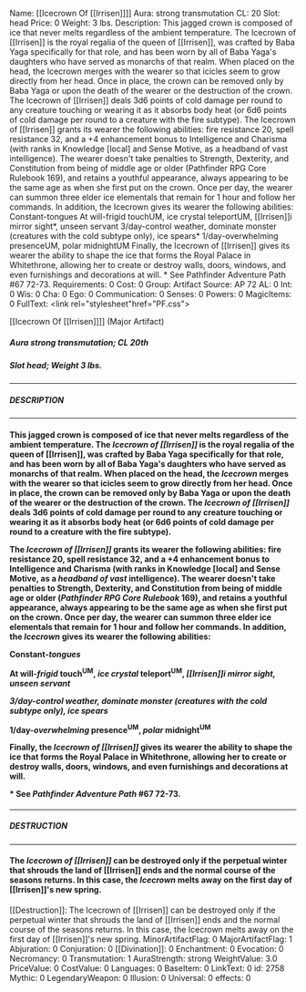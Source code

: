 Name: [[Icecrown Of [[Irrisen]]]]
Aura: strong transmutation
CL: 20
Slot: head
Price: 0
Weight: 3 lbs.
Description: This jagged crown is composed of ice that never melts regardless of the ambient temperature. The Icecrown of [[Irrisen]] is the royal regalia of the queen of [[Irrisen]], was crafted by Baba Yaga specifically for that role, and has been worn by all of Baba Yaga's daughters who have served as monarchs of that realm. When placed on the head, the Icecrown merges with the wearer so that icicles seem to grow directly from her head. Once in place, the crown can be removed only by Baba Yaga or upon the death of the wearer or the destruction of the crown. The Icecrown of [[Irrisen]] deals 3d6 points of cold damage per round to any creature touching or wearing it as it absorbs body heat (or 6d6 points of cold damage per round to a creature with the fire subtype). The Icecrown of [[Irrisen]] grants its wearer the following abilities: fire resistance 20, spell resistance 32, and a +4 enhancement bonus to Intelligence and Charisma (with ranks in Knowledge [local] and Sense Motive, as a headband of vast intelligence). The wearer doesn't take penalties to Strength, Dexterity, and Constitution from being of middle age or older (Pathfinder RPG Core Rulebook 169), and retains a youthful appearance, always appearing to be the same age as when she first put on the crown. Once per day, the wearer can summon three elder ice elementals that remain for 1 hour and follow her commands. In addition, the Icecrown gives its wearer the following abilities: Constant-tongues At will-frigid touchUM, ice crystal teleportUM, [[Irrisen]]i mirror sight*, unseen servant 3/day-control weather, dominate monster (creatures with the cold subtype only), ice spears* 1/day-overwhelming presenceUM, polar midnightUM Finally, the Icecrown of [[Irrisen]] gives its wearer the ability to shape the ice that forms the Royal Palace in Whitethrone, allowing her to create or destroy walls, doors, windows, and even furnishings and decorations at will. * See Pathfinder Adventure Path #67 72-73.
Requirements: 0
Cost: 0
Group: Artifact
Source: AP 72
AL: 0
Int: 0
Wis: 0
Cha: 0
Ego: 0
Communication: 0
Senses: 0
Powers: 0
MagicItems: 0
FullText: <link rel="stylesheet"href="PF.css"><div class="heading"><p class="alignleft">[[Icecrown Of [[Irrisen]]]] (Major Artifact)</p><div style="clear: both;"></div></div><div><h5><b>Aura </b>strong transmutation; <b>CL </b>20th</h5><h5><b>Slot </b>head; <b>Weight </b>3 lbs.</h5></div><hr/><div><h5><b>DESCRIPTION</b></h5></div><hr/><div><h4><p>This jagged crown is composed of ice that never melts regardless of the ambient temperature. The <i><i>Icecrown</i> of [[Irrisen]]</i> is the royal regalia of the queen of [[Irrisen]], was crafted by Baba Yaga specifically for that role, and has been worn by all of Baba Yaga's daughters who have served as monarchs of that realm. When placed on the head, the <i>Icecrown</i> merges with the wearer so that icicles seem to grow directly from her head. Once in place, the crown can be removed only by Baba Yaga or upon the death of the wearer or the destruction of the crown. The <i><i>Icecrown</i> of [[Irrisen]]</i> deals 3d6 points of cold damage per round to any creature touching or wearing it as it absorbs body heat (or 6d6 points of cold damage per round to a creature with the fire subtype). </p><p>The <i><i>Icecrown</i> of [[Irrisen]]</i> grants its wearer the following abilities: fire resistance 20, spell resistance 32, and a +4 enhancement bonus to Intelligence and Charisma (with ranks in Knowledge [local] and Sense Motive, as a <i>headband of vast</i> intelligence). The wearer doesn't take penalties to Strength, Dexterity, and Constitution from being of middle age or older (<i>Pathfinder RPG Core Rulebook</i> 169), and retains a youthful appearance, always appearing to be the same age as when she first put on the crown. Once per day, the wearer can summon three elder ice elementals that remain for 1 hour and follow her commands. In addition, the <i>Icecrown</i> gives its wearer the following abilities: </p><p>Constant-<i>tongues</i> </p><p>At will-<i>frigid</i> touch<sup>UM</sup>, <i>ice crystal</i> teleport<sup>UM</sup>, <i>[[Irrisen]]i mirror sight</i>*, <i>unseen servant</i> </p><p>3/day-<i>control weather</i>, <i>dominate monster</i> (creatures with the cold subtype only), <i>ice spears</i>* </p><p>1/day-<i>overwhelming</i> presence<sup>UM</sup>, <i>polar</i> midnight<sup>UM</sup> </p><p>Finally, the <i><i>Icecrown</i> of [[Irrisen]]</i> gives its wearer the ability to shape the ice that forms the Royal Palace in Whitethrone, allowing her to create or destroy walls, doors, windows, and even furnishings and decorations at will. </p><p>* See <i>Pathfinder Adventure Path</i> #67 72-73.</p></h4></div><hr/><div><h5><b>DESTRUCTION</b></h5></div><hr/><div><h4><p>The <i><i>Icecrown</i> of [[Irrisen]]</i> can be destroyed only if the perpetual winter that shrouds the land of [[Irrisen]] ends and the normal course of the seasons returns. In this case, the <i>Icecrown</i> melts away on the first day of [[Irrisen]]'s new spring.</p></h4></div>
[[Destruction]]: The Icecrown of [[Irrisen]] can be destroyed only if the perpetual winter that shrouds the land of [[Irrisen]] ends and the normal course of the seasons returns. In this case, the Icecrown melts away on the first day of [[Irrisen]]'s new spring.
MinorArtifactFlag: 0
MajorArtifactFlag: 1
Abjuration: 0
Conjuration: 0
[[Divination]]: 0
Enchantment: 0
Evocation: 0
Necromancy: 0
Transmutation: 1
AuraStrength: strong
WeightValue: 3.0
PriceValue: 0
CostValue: 0
Languages: 0
BaseItem: 0
LinkText: 0
id: 2758
Mythic: 0
LegendaryWeapon: 0
Illusion: 0
Universal: 0
effects: 0

